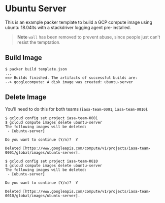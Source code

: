 # Ubuntu Server

This is an example packer template to build a GCP compute image using ubuntu 18.04lts with a stackdriver logging agent pre-installed.

> **Note** `wall` has been removed to prevent abuse, since people just can't resist the temptation.

## Build Image

```console
$ packer build template.json
...
==> Builds finished. The artifacts of successful builds are:
--> googlecompute: A disk image was created: ubuntu-server
```

## Delete Image

You'll need to do this for both teams (`iasa-team-0001`, `iasa-team-0010`).

```console
$ gcloud config set project iasa-team-0001
$ gcloud compute images delete ubuntu-server
The following images will be deleted:
 - [ubuntu-server]

Do you want to continue (Y/n)?  Y

Deleted [https://www.googleapis.com/compute/v1/projects/iasa-team-0001/global/images/ubuntu-server].
```

```console
$ gcloud config set project iasa-team-0010 
$ gcloud compute images delete ubuntu-server
The following images will be deleted:
 - [ubuntu-server]

Do you want to continue (Y/n)?  Y

Deleted [https://www.googleapis.com/compute/v1/projects/iasa-team-0010/global/images/ubuntu-server].
```